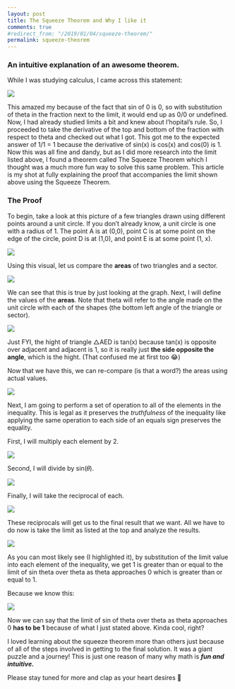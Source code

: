 ```yaml
---
layout: post
title: The Squeeze Theorem and Why I like it
comments: true
#redirect_from: "/2019/01/04/squeeze-theorem/"
permalink: squeeze-theorem
---
```


### An intuitive explanation of an awesome theorem.

While I was studying calculus, I came across this statement:

![](https://cdn-images-1.medium.com/max/1600/1*6M5iBz9leOQcSToSpYXuiw.png)

This amazed my because of the fact that sin of 0 is 0, so with substitution of theta in the fraction next to the limit, it would end up as 0/0 or undefined. Now, I had already studied limits a bit and knew about l’hopital’s rule. So, I proceeded to take the derivative of the top and bottom of the fraction with respect to theta and checked out what I got. This got me to the expected answer of 1/1 = 1 because the derivative of sin(x) is cos(x) and cos(0) is 1\. Now this was all fine and dandy, but as I did more research into the limit listed above, I found a theorem called The Squeeze Theorem which I thought was a much more fun way to solve this same problem. This article is my shot at fully explaining the proof that accompanies the limit shown above using the Squeeze Theorem.

### The Proof

To begin, take a look at this picture of a few triangles drawn using different points around a unit circle. If you don’t already know, a unit circle is one with a radius of 1\. The point A is at (0,0), point C is at some point on the edge of the circle, point D is at (1,0), and point E is at some point (1, x).

![](https://cdn-images-1.medium.com/max/1600/1*5gctWhTjU8-tO_15qQccHQ.png)

Using this visual, let us compare the **areas** of two triangles and a sector.

![](https://cdn-images-1.medium.com/max/1600/1*vwNnsrfYYITHCO7Kqb6apA.png)

We can see that this is true by just looking at the graph. Next, I will define the values of the **areas**. Note that theta will refer to the angle made on the unit circle with each of the shapes (the bottom left angle of the triangle or sector).

![](https://cdn-images-1.medium.com/max/1600/1*PUE-FOx6e5mHNLPHDF4dNA.png)

Just FYI, the hight of triangle △AED is tan(x) because tan(x) is opposite over adjacent and adjacent is 1, so it is really just **the side opposite the angle**, which is the hight. (That confused me at first too 😂)

Now that we have this, we can re-compare (is that a word?) the areas using actual values.

![](https://cdn-images-1.medium.com/max/1600/1*PC_QvXnC2osvlTbwwrY6BQ.png)

Next, I am going to perform a set of operation to all of the elements in the inequality. This is legal as it preserves the _truthfulness_ of the inequality like applying the same operation to each side of an equals sign preserves the equality.

First, I will multiply each element by 2.

![](https://cdn-images-1.medium.com/max/1600/1*t-rZhBDwIroK9NgZNDynpw.png)

Second, I will divide by sin(𝜃).

![](https://cdn-images-1.medium.com/max/1600/1*FONG_a5oYxoAAhS-msCvAg.png)

Finally, I will take the reciprocal of each.

![](https://cdn-images-1.medium.com/max/1600/1*KMbGIZ-vL_SX53a_YIGG_A.png)

These reciprocals will get us to the final result that we want. All we have to do now is take the limit as listed at the top and analyze the results.

![](https://cdn-images-1.medium.com/max/1600/1*dxB9v4ZOA3Qq1618sJkp1w.png)

As you can most likely see (I highlighted it), by substitution of the limit value into each element of the inequality, we get 1 is greater than or equal to the limit of sin theta over theta as theta approaches 0 which is greater than or equal to 1.

Because we know this:

![](https://cdn-images-1.medium.com/max/1600/1*vxbYe0Ro35pYnTfpI-FBgA.png)

Now we can say that the limit of sin of theta over theta as theta approaches 0 **has to be 1** because of what I just stated above. Kinda cool, right?

I loved learning about the squeeze theorem more than others just because of all of the steps involved in getting to the final solution. It was a giant puzzle and a journey! This is just one reason of many why math is **_fun and intuitive._**

Please stay tuned for more and clap as your heart desires 👏
